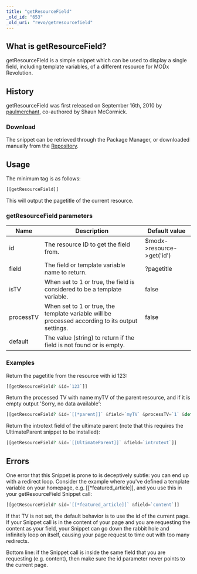 ```yaml
---
title: "getResourceField"
_old_id: "653"
_old_uri: "revo/getresourcefield"
---
```


## What is getResourceField?

getResourceField is a simple snippet which can be used to display a single field, including template variables, of a different resource for MODx Revolution.

## History

getResourceField was first released on September 16th, 2010 by [paulmerchant](http://modxcms.com/extras/author/paulmerchant), co-authored by Shaun McCormick.

### Download

The snippet can be retrieved through the Package Manager, or downloaded manually from the [Repository](http://modxcms.com/extras/package/702).

## Usage

The minimum tag is as follows:

 ``` php
[[getResourceField]]
```

This will output the pagetitle of the current resource.

### getResourceField parameters

| Name      | Description                                                                                      | Default value              |
| --------- | ------------------------------------------------------------------------------------------------ | -------------------------- |
| id        | The resource ID to get the field from.                                                           | $modx->resource->get('id') |
| field     | The field or template variable name to return.                                                   | ?pagetitle                 |
| isTV      | When set to 1 or true, the field is considered to be a template variable.                        | false                      |
| processTV | When set to 1 or true, the template variable will be processed according to its output settings. | false                      |
| default   | The value (string) to return if the field is not found or is empty.                              |                            |

### Examples

Return the pagetitle from the resource with id 123:

 ``` php
 [[getResourceField? &id=`123`]]
```

Return the processed TV with name myTV of the parent resource, and if it is empty output 'Sorry, no data available':

 ``` php
 [[getResourceField? &id=`[[*parent]]` &field=`myTV` &processTV=`1` &default=`Sorry, no data available`]]
```

Return the introtext field of the ultimate parent (note that this requires the UltimateParent snippet to be installed):

 ``` php
 [[getResourceField? &id=`[[UltimateParent]]` &field=`introtext`]]
```

## Errors

One error that this Snippet is prone to is deceptively subtle: you can end up with a redirect loop. Consider the example where you've defined a template variable on your homepage, e.g. \[\[\*featured\_article\]\], and you use this in your getResourceField Snippet call:

 ``` php
 [[getResourceField? &id=`[[*featured_article]]` &field=`content`]]
```

If that TV is not set, the default behavior is to use the id of the current page. If your Snippet call is in the content of your page and you are requesting the content as your field, your Snippet can go down the rabbit hole and infinitely loop on itself, causing your page request to time out with too many redirects.

Bottom line: if the Snippet call is inside the same field that you are requesting (e.g. content), then make sure the id parameter never points to the current page.
